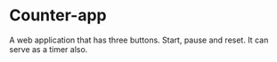 # Counter-app
A web application that has three buttons. Start, pause and reset. It can serve as a timer also.
